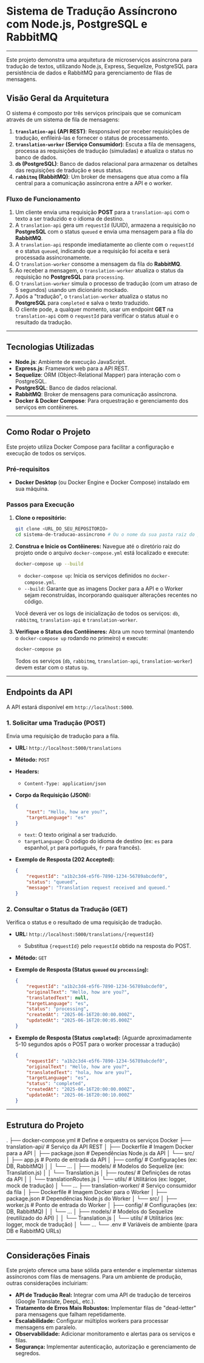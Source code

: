 # Sistema de Tradução Assíncrono com Node.js, PostgreSQL e RabbitMQ

---

Este projeto demonstra uma arquitetura de microserviços assíncrona para tradução de textos, utilizando Node.js, Express, Sequelize, PostgreSQL para persistência de dados e RabbitMQ para gerenciamento de filas de mensagens.

## Visão Geral da Arquitetura

O sistema é composto por três serviços principais que se comunicam através de um sistema de fila de mensagens:

1.  **`translation-api` (API REST)**: Responsável por receber requisições de tradução, enfileirá-las e fornecer o status de processamento.
2.  **`translation-worker` (Serviço Consumidor)**: Escuta a fila de mensagens, processa as requisições de tradução (simuladas) e atualiza o status no banco de dados.
3.  **`db` (PostgreSQL)**: Banco de dados relacional para armazenar os detalhes das requisições de tradução e seus status.
4.  **`rabbitmq` (RabbitMQ)**: Um broker de mensagens que atua como a fila central para a comunicação assíncrona entre a API e o worker.

### Fluxo de Funcionamento

1.  Um cliente envia uma requisição **POST** para a `translation-api` com o texto a ser traduzido e o idioma de destino.
2.  A `translation-api` gera um `requestId` (UUID), armazena a requisição no **PostgreSQL** com o status `queued` e envia uma mensagem para a fila do **RabbitMQ**.
3.  A `translation-api` responde imediatamente ao cliente com o `requestId` e o status `queued`, indicando que a requisição foi aceita e será processada assincronamente.
4.  O `translation-worker` consome a mensagem da fila do **RabbitMQ**.
5.  Ao receber a mensagem, o `translation-worker` atualiza o status da requisição no **PostgreSQL** para `processing`.
6.  O `translation-worker` simula o processo de tradução (com um atraso de 5 segundos) usando um dicionário mockado.
7.  Após a "tradução", o `translation-worker` atualiza o status no **PostgreSQL** para `completed` e salva o texto traduzido.
8.  O cliente pode, a qualquer momento, usar um endpoint **GET** na `translation-api` com o `requestId` para verificar o status atual e o resultado da tradução.

---

## Tecnologias Utilizadas

* **Node.js**: Ambiente de execução JavaScript.
* **Express.js**: Framework web para a API REST.
* **Sequelize**: ORM (Object-Relational Mapper) para interação com o PostgreSQL.
* **PostgreSQL**: Banco de dados relacional.
* **RabbitMQ**: Broker de mensagens para comunicação assíncrona.
* **Docker & Docker Compose**: Para orquestração e gerenciamento dos serviços em contêineres.

---

## Como Rodar o Projeto

Este projeto utiliza Docker Compose para facilitar a configuração e execução de todos os serviços.

### Pré-requisitos

* **Docker Desktop** (ou Docker Engine e Docker Compose) instalado em sua máquina.

### Passos para Execução

1.  **Clone o repositório:**
    ```bash
    git clone <URL_DO_SEU_REPOSITORIO>
    cd sistema-de-traducao-assincrono # Ou o nome da sua pasta raiz do projeto
    ```

2.  **Construa e Inicie os Contêineres:**
    Navegue até o diretório raiz do projeto onde o arquivo `docker-compose.yml` está localizado e execute:

    ```bash
    docker-compose up --build
    ```
    * `docker-compose up`: Inicia os serviços definidos no `docker-compose.yml`.
    * `--build`: Garante que as imagens Docker para a API e o Worker sejam reconstruídas, incorporando quaisquer alterações recentes no código.

    Você deverá ver os logs de inicialização de todos os serviços: `db`, `rabbitmq`, `translation-api` e `translation-worker`.

3.  **Verifique o Status dos Contêineres:**
    Abra um novo terminal (mantendo o `docker-compose up` rodando no primeiro) e execute:

    ```bash
    docker-compose ps
    ```
    Todos os serviços (`db`, `rabbitmq`, `translation-api`, `translation-worker`) devem estar com o status `Up`.

---

## Endpoints da API

A API estará disponível em `http://localhost:5000`.

### 1. Solicitar uma Tradução (POST)

Envia uma requisição de tradução para a fila.

* **URL:** `http://localhost:5000/translations`
* **Método:** `POST`
* **Headers:**
    * `Content-Type: application/json`
* **Corpo da Requisição (JSON):**
    ```json
    {
        "text": "Hello, how are you?",
        "targetLanguage": "es"
    }
    ```
    * `text`: O texto original a ser traduzido.
    * `targetLanguage`: O código do idioma de destino (ex: `es` para espanhol, `pt` para português, `fr` para francês).

* **Exemplo de Resposta (202 Accepted):**
    ```json
    {
        "requestId": "a1b2c3d4-e5f6-7890-1234-56789abcdef0",
        "status": "queued",
        "message": "Translation request received and queued."
    }
    ```

### 2. Consultar o Status da Tradução (GET)

Verifica o status e o resultado de uma requisição de tradução.

* **URL:** `http://localhost:5000/translations/{requestId}`
    * Substitua `{requestId}` pelo `requestId` obtido na resposta do POST.
* **Método:** `GET`

* **Exemplo de Resposta (Status `queued` ou `processing`):**
    ```json
    {
        "requestId": "a1b2c3d4-e5f6-7890-1234-56789abcdef0",
        "originalText": "Hello, how are you?",
        "translatedText": null,
        "targetLanguage": "es",
        "status": "processing",
        "createdAt": "2025-06-16T20:00:00.000Z",
        "updatedAt": "2025-06-16T20:00:05.000Z"
    }
    ```

* **Exemplo de Resposta (Status `completed`):**
    (Aguarde aproximadamente 5-10 segundos após o POST para o worker processar a tradução)
    ```json
    {
        "requestId": "a1b2c3d4-e5f6-7890-1234-56789abcdef0",
        "originalText": "Hello, how are you?",
        "translatedText": "hola, how are you?",
        "targetLanguage": "es",
        "status": "completed",
        "createdAt": "2025-06-16T20:00:00.000Z",
        "updatedAt": "2025-06-16T20:00:10.000Z"
    }
    ```

---

## Estrutura do Projeto
.
├── docker-compose.yml           # Define e orquestra os serviços Docker
├── translation-api/             # Serviço da API REST
│   ├── Dockerfile               # Imagem Docker para a API
│   ├── package.json             # Dependências Node.js da API
│   └── src/
│       ├── app.js               # Ponto de entrada da API
│       ├── config/              # Configurações (ex: DB, RabbitMQ)
│       │   └── ...
│       ├── models/              # Modelos do Sequelize (ex: Translation.js)
│       │   └── Translation.js
│       ├── routes/              # Definições de rotas da API
│       │   └── translationRoutes.js
│       └── utils/               # Utilitários (ex: logger, mock de tradução)
│           └── ...
├── translation-worker/          # Serviço consumidor da fila
│   ├── Dockerfile               # Imagem Docker para o Worker
│   ├── package.json             # Dependências Node.js do Worker
│   └── src/
│       ├── worker.js            # Ponto de entrada do Worker
│       ├── config/              # Configurações (ex: DB, RabbitMQ)
│       │   └── ...
│       ├── models/              # Modelos do Sequelize (reutilizado do API)
│       │   └── Translation.js
│       └── utils/               # Utilitários (ex: logger, mock de tradução)
│           └── ...
└── .env                         # Variáveis de ambiente (para DB e RabbitMQ URLs)

---

## Considerações Finais

Este projeto oferece uma base sólida para entender e implementar sistemas assíncronos com filas de mensagens. Para um ambiente de produção, outras considerações incluiriam:

* **API de Tradução Real:** Integrar com uma API de tradução de terceiros (Google Translate, DeepL, etc.).
* **Tratamento de Erros Mais Robustos:** Implementar filas de "dead-letter" para mensagens que falham repetidamente.
* **Escalabilidade:** Configurar múltiplos workers para processar mensagens em paralelo.
* **Observabilidade:** Adicionar monitoramento e alertas para os serviços e filas.
* **Segurança:** Implementar autenticação, autorização e gerenciamento de segredos.
